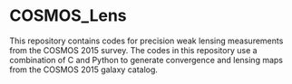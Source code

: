 # COSMOS_Lens
This repository contains codes for precision weak lensing measurements from the COSMOS 2015 survey. The codes in this repository use a combination of C and Python to generate convergence and lensing maps from the COSMOS 2015 galaxy catalog. 
